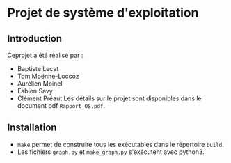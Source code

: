 # Projet de système d'exploitation

## Introduction
Ceprojet a été réalisé par :
* Baptiste Lecat
* Tom Moënne-Loccoz
* Aurélien Moinel
* Fabien Savy
* Clément Préaut
Les détails sur le projet sont disponibles dans le document pdf `Rapport_OS.pdf`.

## Installation

* `make` permet de construire tous les exécutables dans le répertoire `build`.
* Les fichiers `graph.py` et `make_graph.py` s'exécutent avec python3.
